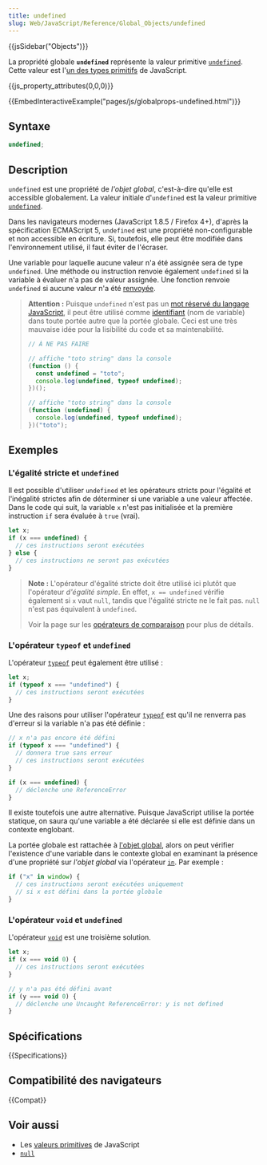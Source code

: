 ```yaml
---
title: undefined
slug: Web/JavaScript/Reference/Global_Objects/undefined
---
```


{{jsSidebar("Objects")}}

La propriété globale **`undefined`** représente la valeur primitive [`undefined`](/fr/docs/Glossary/undefined). Cette valeur est l'[un des types primitifs](/fr/docs/Web/JavaScript/Data_structures#le_type_indéfini) de JavaScript.

{{js_property_attributes(0,0,0)}}

{{EmbedInteractiveExample("pages/js/globalprops-undefined.html")}}

## Syntaxe

```js
undefined;
```

## Description

`undefined` est une propriété de _l'objet global_, c'est-à-dire qu'elle est accessible globalement. La valeur initiale d'`undefined` est la valeur primitive [`undefined`](/fr/docs/Glossary/undefined).

Dans les navigateurs modernes (JavaScript 1.8.5 / Firefox 4+), d'après la spécification ECMAScript 5, `undefined` est une propriété non-configurable et non accessible en écriture. Si, toutefois, elle peut être modifiée dans l'environnement utilisé, il faut éviter de l'écraser.

Une variable pour laquelle aucune valeur n'a été assignée sera de type `undefined`. Une méthode ou instruction renvoie également `undefined` si la variable à évaluer n'a pas de valeur assignée. Une fonction renvoie `undefined` si aucune valeur n'a été [renvoyée](/fr/docs/Web/JavaScript/Reference/Statements/return).

> **Attention :** Puisque `undefined` n'est pas un [mot réservé du langage JavaScript](/fr/docs/Web/JavaScript/Reference/Lexical_grammar#mots-clés), il peut être utilisé comme [identifiant](/fr/docs/Glossary/Identifier) (nom de variable) dans toute portée autre que la portée globale. Ceci est une très mauvaise idée pour la lisibilité du code et sa maintenabilité.
>
> ```js example-bad
> // À NE PAS FAIRE
>
> // affiche "toto string" dans la console
> (function () {
>   const undefined = "toto";
>   console.log(undefined, typeof undefined);
> })();
>
> // affiche "toto string" dans la console
> (function (undefined) {
>   console.log(undefined, typeof undefined);
> })("toto");
> ```

## Exemples

### L'égalité stricte et `undefined`

Il est possible d'utiliser `undefined` et les opérateurs stricts pour l'égalité et l'inégalité strictes afin de déterminer si une variable a une valeur affectée. Dans le code qui suit, la variable `x` n'est pas initialisée et la première instruction `if` sera évaluée à `true` (vrai).

```js
let x;
if (x === undefined) {
  // ces instructions seront exécutées
} else {
  // ces instructions ne seront pas exécutées
}
```

> **Note :** L'opérateur d'égalité stricte doit être utilisé ici plutôt que l'opérateur _d'égalité simple_. En effet, `x == undefined` vérifie également si `x` vaut `null`, tandis que l'égalité stricte ne le fait pas. `null` n'est pas équivalent à `undefined`.
>
> Voir la page sur les [opérateurs de comparaison](/fr/docs/Web/JavaScript/Reference/Operators) pour plus de détails.

### L'opérateur `typeof` et `undefined`

L'opérateur [`typeof`](/fr/docs/Web/JavaScript/Reference/Operators/typeof) peut également être utilisé&nbsp;:

```js
let x;
if (typeof x === "undefined") {
  // ces instructions seront exécutées
}
```

Une des raisons pour utiliser l'opérateur [`typeof`](/fr/docs/Web/JavaScript/Reference/Operators/typeof) est qu'il ne renverra pas d'erreur si la variable n'a pas été définie&nbsp;:

```js
// x n'a pas encore été défini
if (typeof x === "undefined") {
  // donnera true sans erreur
  // ces instructions seront exécutées
}

if (x === undefined) {
  // déclenche une ReferenceError
}
```

Il existe toutefois une autre alternative. Puisque JavaScript utilise la portée statique, on saura qu'une variable a été déclarée si elle est définie dans un contexte englobant.

La portée globale est rattachée à [l'objet global](/fr/docs/Web/JavaScript/Reference/Global_Objects/globalThis), alors on peut vérifier l'existence d'une variable dans le contexte global en examinant la présence d'une propriété sur _l'objet global_ via l'opérateur [`in`](/fr/docs/Web/JavaScript/Reference/Operators/in). Par exemple&nbsp;:

```js
if ("x" in window) {
  // ces instructions seront exécutées uniquement
  // si x est défini dans la portée globale
}
```

### L'opérateur `void` et `undefined`

L'opérateur [`void`](/fr/docs/Web/JavaScript/Reference/Operators/void) est une troisième solution.

```js
let x;
if (x === void 0) {
  // ces instructions seront exécutées
}

// y n'a pas été défini avant
if (y === void 0) {
  // déclenche une Uncaught ReferenceError: y is not defined
}
```

## Spécifications

{{Specifications}}

## Compatibilité des navigateurs

{{Compat}}

## Voir aussi

- Les [valeurs primitives](/fr/docs/Glossary/Primitive) de JavaScript
- [`null`](/fr/docs/Web/JavaScript/Reference/Global_Objects/null)
